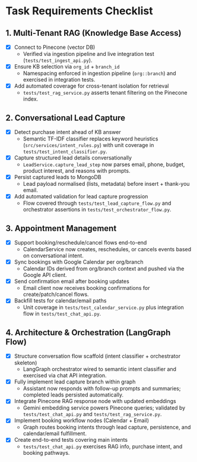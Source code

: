 # Task Requirements Checklist

## 1. Multi-Tenant RAG (Knowledge Base Access)
- [x] Connect to Pinecone (vector DB)
  - Verified via ingestion pipeline and live integration test (`tests/test_ingest_api.py`).
- [x] Ensure KB selection via `org_id` + `branch_id`
  - Namespacing enforced in ingestion pipeline (`org::branch`) and exercised in integration tests.
- [x] Add automated coverage for cross-tenant isolation for retrieval
  - `tests/test_rag_service.py` asserts tenant filtering on the Pinecone index.

## 2. Conversational Lead Capture
- [x] Detect purchase intent ahead of KB answer
  - Semantic TF-IDF classifier replaces keyword heuristics (`src/services/intent_rules.py`) with unit coverage in `tests/test_intent_classifier.py`.
- [x] Capture structured lead details conversationally
  - `LeadService.capture_lead_step` now parses email, phone, budget, product interest, and reasons with prompts.
- [x] Persist captured leads to MongoDB
  - Lead payload normalised (lists, metadata) before insert + thank-you email.
- [x] Add automated validation for lead capture progression
  - Flow covered through `tests/test_lead_capture_flow.py` and orchestrator assertions in `tests/test_orchestrator_flow.py`.

## 3. Appointment Management
- [x] Support booking/reschedule/cancel flows end-to-end
  - CalendarService now creates, reschedules, or cancels events based on conversational intent.
- [x] Sync bookings with Google Calendar per org/branch
  - Calendar IDs derived from org/branch context and pushed via the Google API client.
- [x] Send confirmation email after booking updates
  - Email client now receives booking confirmations for create/patch/cancel flows.
- [x] Backfill tests for calendar/email paths
  - Unit coverage in `tests/test_calendar_service.py` plus integration flow in `tests/test_chat_api.py`.

## 4. Architecture & Orchestration (LangGraph Flow)
- [x] Structure conversation flow scaffold (intent classifier + orchestrator skeleton)
  - LangGraph orchestrator wired to semantic intent classifier and exercised via chat API integration.
- [x] Fully implement lead capture branch within graph
  - Assistant now responds with follow-up prompts and summaries; completed leads persisted automatically.
- [x] Integrate Pinecone RAG response node with updated embeddings
  - Gemini embedding service powers Pinecone queries; validated by `tests/test_chat_api.py` and `tests/test_rag_service.py`.
- [x] Implement booking workflow nodes (Calendar + Email)
  - Graph routes booking intents through lead capture, persistence, and calendar/email fulfillment.
- [x] Create end-to-end tests covering main intents
  - `tests/test_chat_api.py` exercises RAG info, purchase intent, and booking pathways.
